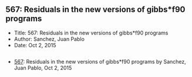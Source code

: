 ## 567: Residuals in the new versions of gibbs*f90 programs

- Title: 567: Residuals in the new versions of gibbs*f90 programs
- Author: Sanchez, Juan Pablo
- Date: Oct 2, 2015
```

```

- [567](0567.md): Residuals in the new versions of gibbs*f90 programs by Sanchez, Juan Pablo, Oct 2, 2015
